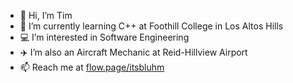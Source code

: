 - 👋 Hi, I’m Tim
- 🌱 I’m currently learning C++ at Foothill College in Los Altos Hills
- 💻 I’m interested in Software Engineering
- ✈️ I’m also an Aircraft Mechanic at Reid-Hillview Airport
- 📫 Reach me at <a href="https://flow.page/itsbluhm">flow.page/itsbluhm</a>

<!---
ItsBluhm/ItsBluhm is a ✨ special ✨ repository because its `README.md` (this file) appears on your GitHub profile.
You can click the Preview link to take a look at your changes.
--->
